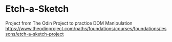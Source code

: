 # Etch-a-Sketch
Project from The Odin Project to practice DOM Manipulation
https://www.theodinproject.com/paths/foundations/courses/foundations/lessons/etch-a-sketch-project

